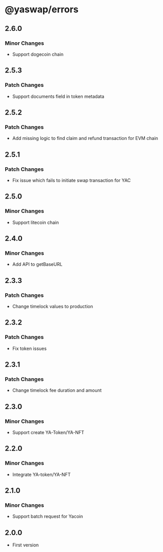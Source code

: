 # @yaswap/errors

## 2.6.0

### Minor Changes

-   Support dogecoin chain

## 2.5.3

### Patch Changes

-   Support documents field in token metadata

## 2.5.2

### Patch Changes

-   Add missing logic to find claim and refund transaction for EVM chain

## 2.5.1

### Patch Changes

-   Fix issue which fails to initiate swap transaction for YAC

## 2.5.0

### Minor Changes

-   Support litecoin chain

## 2.4.0

### Minor Changes

-   Add API to getBaseURL

## 2.3.3

### Patch Changes

-   Change timelock values to production

## 2.3.2

### Patch Changes

-   Fix token issues

## 2.3.1

### Patch Changes

-   Change timelock fee duration and amount

## 2.3.0

### Minor Changes

-   Support create YA-Token/YA-NFT

## 2.2.0

### Minor Changes

-   Integrate YA-token/YA-NFT

## 2.1.0

### Minor Changes

-   Support batch request for Yacoin

## 2.0.0

-   First version

